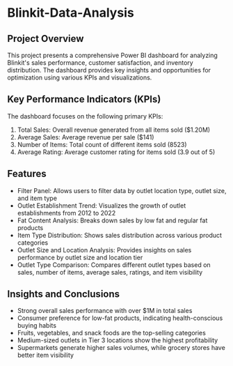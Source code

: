 # Blinkit-Data-Analysis

## Project Overview
This project presents a comprehensive Power BI dashboard for analyzing Blinkit's sales performance, customer satisfaction, and inventory distribution. The dashboard provides key insights and opportunities for optimization using various KPIs and visualizations.

## Key Performance Indicators (KPIs)
The dashboard focuses on the following primary KPIs:

1) Total Sales: Overall revenue generated from all items sold ($1.20M)
2) Average Sales: Average revenue per sale ($141)
3) Number of Items: Total count of different items sold (8523)
4) Average Rating: Average customer rating for items sold (3.9 out of 5)

## Features
* Filter Panel: Allows users to filter data by outlet location type, outlet size, and item type
* Outlet Establishment Trend: Visualizes the growth of outlet establishments from 2012 to 2022
* Fat Content Analysis: Breaks down sales by low fat and regular fat products
* Item Type Distribution: Shows sales distribution across various product categories
* Outlet Size and Location Analysis: Provides insights on sales performance by outlet size and location tier
* Outlet Type Comparison: Compares different outlet types based on sales, number of items, average sales, ratings, and item visibility

## Insights and Conclusions
* Strong overall sales performance with over $1M in total sales
* Consumer preference for low-fat products, indicating health-conscious buying habits
* Fruits, vegetables, and snack foods are the top-selling categories
* Medium-sized outlets in Tier 3 locations show the highest profitability
* Supermarkets generate higher sales volumes, while grocery stores have better item visibility
